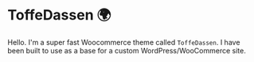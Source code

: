 # ToffeDassen 🌍

Hello. I'm a super fast Woocommerce theme called `ToffeDassen`. I have been built to use as a base for a custom WordPress/WooCommerce site.

